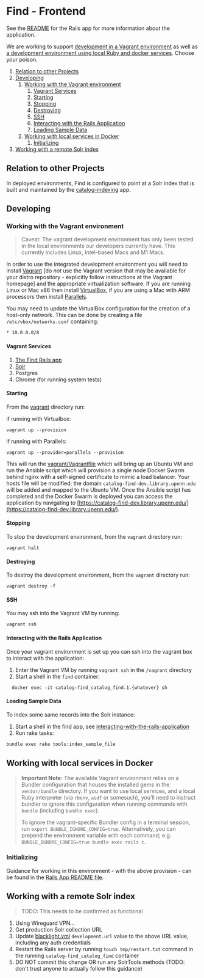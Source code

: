 # Find - Frontend

See the [README](rails_app/README.md) for the Rails app for more information about the application.

We are working to support [development in a Vagrant environment](#working-with-the-vagrant-environment) as well as [a development environment using local Ruby and docker services](#working-with-local-services-in-docker). Choose your poison.

1. [Relation to other Projects](#relation-to-other-projects)
2. [Developing](#developing)
   1. [Working with the Vagrant environment](#working-with-the-vagrant-environment)
      1. [Vagrant Services](#vagrant-services)
      2. [Starting](#starting)
      3. [Stopping](#stopping)
      4. [Destroying](#destroying)
      5. [SSH](#ssh)
      6. [Interacting with the Rails Application](#interacting-with-the-rails-application)
      7. [Loading Sample Data](#loading-sample-data)
   2. [Working with local services in Docker](#working-with-local-services-in-docker)
      1. [Initializing](#initializing)
3. [Working with a remote Solr index](#working-with-a-remote-solr-index)
## Relation to other Projects

In deployed environments, Find is configured to point at a Solr index that is built and maintained by the [catalog-indexing](https://gitlab.library.upenn.edu/dld/catalog/catalog-indexing) app.

## Developing

### Working with the Vagrant environment

> Caveat: The vagrant development environment has only been tested in the local environments our developers currently have. This currently includes Linux, Intel-based Macs and M1 Macs.

In order to use the integrated development environment you will need to install [Vagrant](https://www.vagrantup.com/docs/installation) [do *not* use the Vagrant version that may be available for your distro repository - explicitly follow instructions at the Vagrant homepage] and the appropriate virtualization software. If you are running Linux or Mac x86 then install [VirtualBox](https://www.virtualbox.org/wiki/Linux_Downloads), if you are using a Mac with ARM processors then install [Parallels](https://www.parallels.com/).

You may need to update the VirtualBox configuration for the creation of a host-only network. This can be done by creating a file `/etc/vbox/networks.conf` containing:

```
* 10.0.0.0/8
```
#### Vagrant Services

1. [The Find Rails app](https://catalog-find-dev.library.upenn.edu/)
2. [Solr](https://catalog-find-dev.library.upenn.int/solr/#/)
3. Postgres
4. Chrome (for running system tests)

#### Starting

From the [vagrant](vagrant) directory run:

if running with Virtualbox:
```
vagrant up --provision
```

if running with Parallels:
```
vagrant up --provider=parallels --provision
```

This will run the [vagrant/Vagrantfile](vagrant/Vagrantfile) which will bring up an Ubuntu VM and run the Ansible script which will provision a single node Docker Swarm behind nginx with a self-signed certificate to mimic a load balancer. Your hosts file will be modified; the domain `catalog-find-dev.library.upenn.edu` will be added and mapped to the Ubuntu VM. Once the Ansible script has completed and the Docker Swarm is deployed you can access the application by navigating to [https://catalog-find-dev.library.upenn.edu/](https://catalog-find-dev.library.upenn.edu/).

#### Stopping

To stop the development environment, from the `vagrant` directory run:

```
vagrant halt
```

#### Destroying

To destroy the development environment, from the `vagrant` directory run:

```
vagrant destroy -f
```

#### SSH

You may ssh into the Vagrant VM by running:

```
vagrant ssh
```

#### Interacting with the Rails Application

Once your vagrant environment is set up you can ssh into the vagrant box to interact with the application:

1. Enter the Vagrant VM by running `vagrant ssh` in the `/vagrant` directory
2. Start a shell in the `find` container:
```
  docker exec -it catalog-find_catalog_find.1.{whatever} sh
```

#### Loading Sample Data

To index some same records into the Solr instance:

1. Start a shell in the find app, see [interacting-with-the-rails-application](#interacting-with-the-rails-application)
2. Run rake tasks:
```bash
bundle exec rake tools:index_sample_file
```

## Working with local services in Docker

> __Important Note:__ The available Vagrant environment relies on a Bundler configuration that houses the installed gems in the `vendor/bundle` directory.
> If you want to use local services, and a local Ruby interpreter (via `rbenv`, `asdf` or somesuch), you'll need to instruct bundler to ignore this configuration when running commands with `bundle` (including `bundle exec`).
> 
> To ignore the vagrant-specific Bundler config in a terminal session, run `export BUNDLE_IGNORE_CONFIG=true`. Alternatively, you can prepend the environment variable with each command; e.g. `BUNDLE_IGNORE_CONFIG=true bundle exec rails c`.

### Initializing

Guidance for working in this environment - with the above provision - can be found in the [Rails App README file](rails_app/README.md).

## Working with a remote Solr index

> TODO: This needs to be confirmed as functional

1. Using Wireguard VPN...
2. Get production Solr collection URL
3. Update [blacklight.yml](rails_app/config/blacklight.yml) `development.url` value to the above URL value, including any auth credentials
4. Restart the Rails server by running `touch tmp/restart.txt` command in the running `catalog-find_catalog_find` container
5. DO NOT commit this change OR run any SolrTools methods (TODO: don't trust anyone to actually follow this guidance)

